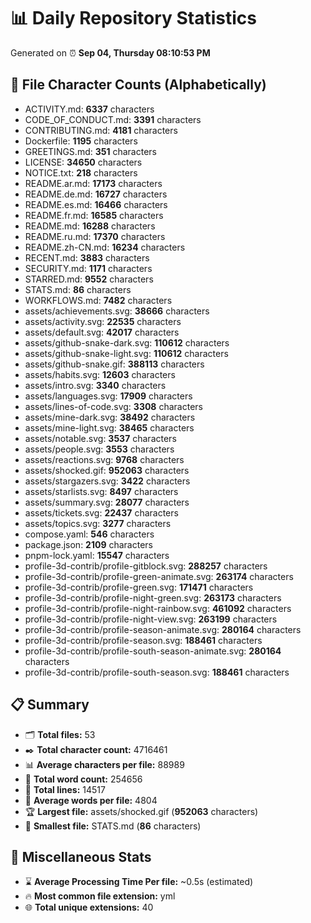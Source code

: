 # 📊 Daily Repository Statistics
Generated on ⏰ **Sep 04, Thursday 08:10:53 PM**

## 📂 File Character Counts (Alphabetically)
- ACTIVITY.md: **6337** characters
- CODE_OF_CONDUCT.md: **3391** characters
- CONTRIBUTING.md: **4181** characters
- Dockerfile: **1195** characters
- GREETINGS.md: **351** characters
- LICENSE: **34650** characters
- NOTICE.txt: **218** characters
- README.ar.md: **17173** characters
- README.de.md: **16727** characters
- README.es.md: **16466** characters
- README.fr.md: **16585** characters
- README.md: **16288** characters
- README.ru.md: **17370** characters
- README.zh-CN.md: **16234** characters
- RECENT.md: **3883** characters
- SECURITY.md: **1171** characters
- STARRED.md: **9552** characters
- STATS.md: **86** characters
- WORKFLOWS.md: **7482** characters
- assets/achievements.svg: **38666** characters
- assets/activity.svg: **22535** characters
- assets/default.svg: **42017** characters
- assets/github-snake-dark.svg: **110612** characters
- assets/github-snake-light.svg: **110612** characters
- assets/github-snake.gif: **388113** characters
- assets/habits.svg: **12603** characters
- assets/intro.svg: **3340** characters
- assets/languages.svg: **17909** characters
- assets/lines-of-code.svg: **3308** characters
- assets/mine-dark.svg: **38492** characters
- assets/mine-light.svg: **38465** characters
- assets/notable.svg: **3537** characters
- assets/people.svg: **3553** characters
- assets/reactions.svg: **9768** characters
- assets/shocked.gif: **952063** characters
- assets/stargazers.svg: **3422** characters
- assets/starlists.svg: **8497** characters
- assets/summary.svg: **28077** characters
- assets/tickets.svg: **22437** characters
- assets/topics.svg: **3277** characters
- compose.yaml: **546** characters
- package.json: **2109** characters
- pnpm-lock.yaml: **15547** characters
- profile-3d-contrib/profile-gitblock.svg: **288257** characters
- profile-3d-contrib/profile-green-animate.svg: **263174** characters
- profile-3d-contrib/profile-green.svg: **171471** characters
- profile-3d-contrib/profile-night-green.svg: **263173** characters
- profile-3d-contrib/profile-night-rainbow.svg: **461092** characters
- profile-3d-contrib/profile-night-view.svg: **263199** characters
- profile-3d-contrib/profile-season-animate.svg: **280164** characters
- profile-3d-contrib/profile-season.svg: **188461** characters
- profile-3d-contrib/profile-south-season-animate.svg: **280164** characters
- profile-3d-contrib/profile-south-season.svg: **188461** characters

## 📋 Summary
- 🗂️ **Total files:** 53
- ✒️ **Total character count:** 4716461
- 📊 **Average characters per file:** 88989
- 📝 **Total word count:** 254656
- 🧾 **Total lines:** 14517
- 📐 **Average words per file:** 4804
- 🏆 **Largest file:** assets/shocked.gif (**952063** characters)
- 🥉 **Smallest file:** STATS.md (**86** characters)

## 🌟 Miscellaneous Stats
- ⌛ **Average Processing Time Per file:** ~0.5s (estimated)
- 🔥 **Most common file extension:** yml
- 🌐 **Total unique extensions:** 40
